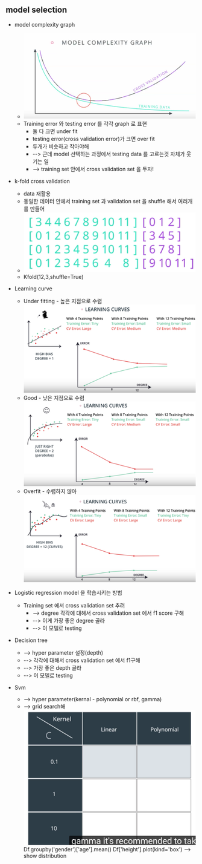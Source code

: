 ## model selection
* model complexity graph
	* ![model_complexity_graph](images/3_1.png "model_complexity_graph")
	* Training error 와 testing error 를 각각 graph 로 표현
		* 둘 다 크면 under fit
		* testing error(cross validation error)가 크면 over fit
		* 두개가 비슷하고 작아야해
		* --> 근데 model 선택하는 과정에서 testing data 를 고르는것 자체가 웃기는 일
		* --> training set 안에서 cross validation set 을 두자!

* k-fold cross validation
	* data 재활용
	* 동일한 데이터 안에서 training set 과 validation set 을 shuffle 해서 여러개를 만들어
	* ![K_fold_cross_validation](images/3_2.png "K_fold_cross_validation")
	* Kfold(12,3,shuffle=True)

* Learning curve
	* Under fitting - 높은 지점으로 수렴
	![learning_curve](images/3_3.png "learning_curve")
	* Good - 낮은 지점으로 수렴
	![learning_curve](images/3_4.png "learning_curve")
	* Overfit - 수렴하지 않아
	![learning_curve](images/3_5.png "learning_curve")

* Logistic regression model 을 학습시키는 방법
	* Training set 에서 cross validation set 추려
		* --> degree 각각에 대해서 cross validation set 에서 f1 score 구해
		* --> 이게 가장 좋은 degree 골라
		* --> 이 모델로 testing

* Decision tree
	* --> hyper parameter 설정(depth)
	* --> 각각에 대해서 cross validation set 에서 f1구해
	* --> 가장 좋은 depth 골라
	* --> 이 모델로 testing

* Svm
	* --> hyper parameter(kernal - polynomial or rbf, gamma)
	* --> grid search해
	![svm](images/3_6.png "svm")
	Df.groupby('gender')['age'].mean()
	Df['height'].plot(kind='box') --> show distribution





